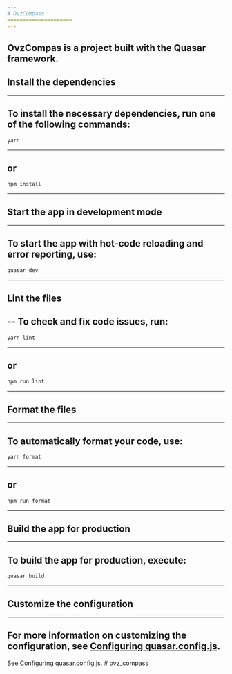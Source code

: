 ```yaml
---
# OvzCompass
=====================
---
```

**OvzCompas** is a project built with the Quasar framework.
---
## Install the dependencies
---
To install the necessary dependencies, run one of the following commands:
---
```bash
yarn
```
---
or
---
```bash
npm install
```
---
## Start the app in development mode
---
To start the app with hot-code reloading and error reporting, use:
---
```bash
quasar dev
```
---
## Lint the files
--
To check and fix code issues, run:
---
```bash
yarn lint
```
---
or
---
```bash
npm run lint
```
---
## Format the files
---
To automatically format your code, use:
---
```bash
yarn format
```
---
or
---
```bash
npm run format
```
---
## Build the app for production
---
To build the app for production, execute:
---
```bash
quasar build
```
---
## Customize the configuration
---
For more information on customizing the configuration, see [Configuring quasar.config.js](https://v2.quasar.dev/quasar-cli-vite/quasar-config-js).
---

See [Configuring quasar.config.js](https://v2.quasar.dev/quasar-cli-vite/quasar-config-js).
#   o v z _ c o m p a s s 
 
 
